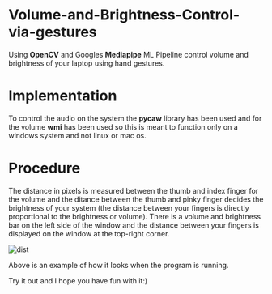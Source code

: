 # Volume-and-Brightness-Control-via-gestures
Using **OpenCV** and Googles **Mediapipe** ML Pipeline control volume and brightness of your laptop using hand gestures. 

# Implementation 
To control the audio on the system the **pycaw** library has been used and for the volume **wmi** has been used so this is meant to function only on a windows system and not linux or mac os. 

# Procedure
The distance in pixels is measured between the thumb and index finger for the volume and the ditance between the thumb and pinky finger decides the brightness of your system (the distance between your fingers is directly proportional to the brightness or volume). There is a volume and brightness bar on the left side of the window and the distance between your fingers is displayed on the window at the top-right corner. 

![dist](https://user-images.githubusercontent.com/37659632/124911423-050e5280-dfed-11eb-8990-68485ffffff8.PNG)


Above is an example of how it looks when the program is running. 

Try it out and I hope you have fun with it:)

